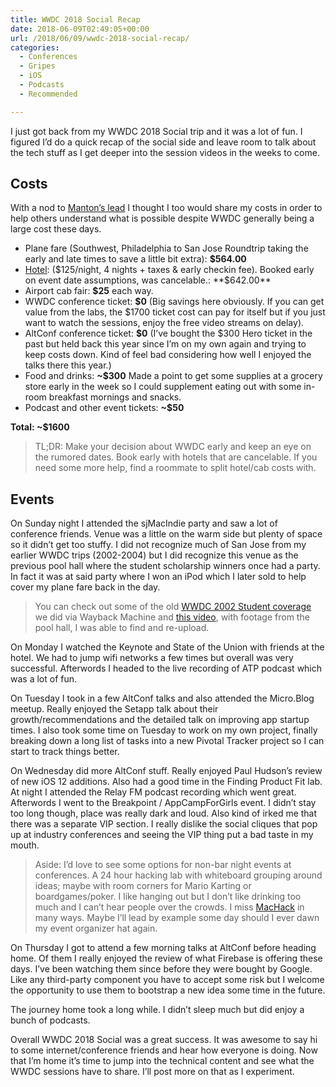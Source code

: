 ```yaml
---
title: WWDC 2018 Social Recap
date: 2018-06-09T02:49:05+00:00
url: /2018/06/09/wwdc-2018-social-recap/
categories:
  - Conferences
  - Gripes
  - iOS
  - Podcasts
  - Recommended

---
```

I just got back from my WWDC 2018 Social trip and it was a lot of fun. I figured I&#8217;d do a quick recap of the social side and leave room to talk about the tech stuff as I get deeper into the session videos in the weeks to come.

## Costs

With a nod to [Manton&#8217;s lead][1] I thought I too would share my costs in order to help others understand what is possible despite WWDC generally being a large cost these days.

  * Plane fare (Southwest, Philadelphia to San Jose Roundtrip taking the early and late times to save a little bit extra): **$564.00** 
  * [Hotel][2]: ($125/night, 4 nights + taxes & early checkin fee). Booked early on event date assumptions, was cancelable.: **$642.00**
  * Airport cab fair: **$25** each way.
  * WWDC conference ticket: **$0** (Big savings here obviously. If you can get value from the labs, the $1700 ticket cost can pay for itself but if you just want to watch the sessions, enjoy the free video streams on delay).
  * AltConf conference ticket: **$0** (I&#8217;ve bought the $300 Hero ticket in the past but held back this year since I&#8217;m on my own again and trying to keep costs down. Kind of feel bad considering how well I enjoyed the talks there this year.)
  * Food and drinks: **~$300** Made a point to get some supplies at a grocery store early in the week so I could supplement eating out with some in-room breakfast mornings and snacks.
  * Podcast and other event tickets: **~$50**

**Total: ~$1600**

> TL;DR: Make your decision about WWDC early and keep an eye on the rumored dates. Book early with hotels that are cancelable. If you need some more help, find a roommate to split hotel/cab costs with. 

## Events

On Sunday night I attended the sjMacIndie party and saw a lot of conference friends. Venue was a little on the warm side but plenty of space so it didn&#8217;t get too stuffy. I did not recognize much of San Jose from my earlier WWDC trips (2002-2004) but I did recognize this venue as the previous pool hall where the student scholarship winners once had a party. In fact it was at said party where I won an iPod which I later sold to help cover my plane fare back in the day.

> You can check out some of the old [WWDC 2002 Student coverage][3] we did via Wayback Machine and [this video][4], with footage from the pool hall, I was able to find and re-upload. 

On Monday I watched the Keynote and State of the Union with friends at the hotel. We had to jump wifi networks a few times but overall was very successful. Afterwords I headed to the live recording of ATP podcast which was a lot of fun.

On Tuesday I took in a few AltConf talks and also attended the Micro.Blog meetup. Really enjoyed the Setapp talk about their growth/recommendations and the detailed talk on improving app startup times. I also took some time on Tuesday to work on my own project, finally breaking down a long list of tasks into a new Pivotal Tracker project so I can start to track things better.

On Wednesday did more AltConf stuff. Really enjoyed Paul Hudson&#8217;s review of new iOS 12 additions. Also had a good time in the Finding Product Fit lab. At night I attended the Relay FM podcast recording which went great. Afterwords I went to the Breakpoint / AppCampForGirls event. I didn&#8217;t stay too long though, place was really dark and loud. Also kind of irked me that there was a separate VIP section. I really dislike the social cliques that pop up at industry conferences and seeing the VIP thing put a bad taste in my mouth.

> Aside: I&#8217;d love to see some options for non-bar night events at conferences. A 24 hour hacking lab with whiteboard grouping around ideas; maybe with room corners for Mario Karting or boardgames/poker. I like hanging out but I don&#8217;t like drinking too much and I can&#8217;t hear people over the crowds. I miss [MacHack][5] in many ways. Maybe I&#8217;ll lead by example some day should I ever dawn my event organizer hat again. 

On Thursday I got to attend a few morning talks at AltConf before heading home. Of them I really enjoyed the review of what Firebase is offering these days. I&#8217;ve been watching them since before they were bought by Google. Like any third-party component you have to accept some risk but I welcome the opportunity to use them to bootstrap a new idea some time in the future.

The journey home took a long while. I didn&#8217;t sleep much but did enjoy a bunch of podcasts.

Overall WWDC 2018 Social was a great success. It was awesome to say hi to some internet/conference friends and hear how everyone is doing. Now that I&#8217;m home it&#8217;s time to jump into the technical content and see what the WWDC sessions have to share. I&#8217;ll post more on that as I experiment.

 [1]: http://www.manton.org/travel-wwdc-etc-2018
 [2]: http://convention-center-inn-suites.hotels-sanjose.com/en/
 [3]: https://web.archive.org/web/20020802173953/http://www.applestudentdevelopers.org:80/features/wwdc/index.php
 [4]: https://www.youtube.com/watch?v=DukI-kaBIAg
 [5]: https://en.wikipedia.org/wiki/MacHack